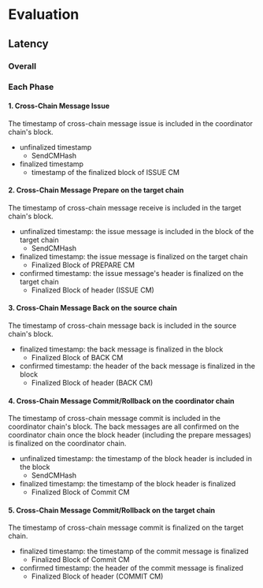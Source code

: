 # Evaluation

## Latency

### Overall

### Each Phase

#### 1. Cross-Chain Message Issue

The timestamp of cross-chain message issue is included in the coordinator chain's block.
- unfinalized timestamp
  - SendCMHash
- finalized timestamp
  - timestamp of the finalized block of ISSUE CM
  
#### 2. Cross-Chain Message Prepare on the target chain

The timestamp of cross-chain message receive is included in the target chain's block.
- unfinalized timestamp: the issue message is included in the block of the target chain
  - SendCMHash
- finalized timestamp: the issue message is finalized on the target chain
  - Finalized Block of PREPARE CM
- confirmed timestamp: the issue message's header is finalized on the target chain
  - Finalized Block of header (ISSUE CM)

#### 3. Cross-Chain Message Back on the source chain

The timestamp of cross-chain message back is included in the source chain's block.
- finalized timestamp: the back message is finalized in the block
  - Finalized Block of BACK CM
- confirmed timestamp: the header of the back message is finalized in the block
  - Finalized Block of header (BACK CM) 

#### 4. Cross-Chain Message Commit/Rollback on the coordinator chain

The timestamp of cross-chain message commit is included in the coordinator chain's block.
The back messages are all confirmed on the coordinator chain once the block header (including the prepare messages) is finalized on the coordinator chain.
- unfinalized timestamp: the timestamp of the block header is included in the block
  - SendCMHash
- finalized timestamp: the timestamp of the block header is finalized
  - Finalized Block of Commit CM

#### 5. Cross-Chain Message Commit/Rollback on the target chain

The timestamp of cross-chain message commit is finalized on the target chain.
- finalized timestamp: the timestamp of the commit message is finalized
  - Finalized Block of Commit CM
- confirmed timestamp: the header of the commit message is finalized
  - Finalized Block of header (COMMIT CM)
